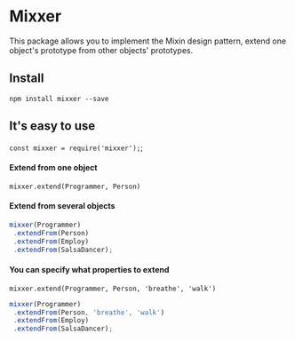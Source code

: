 # Mixxer
This package allows you to implement the Mixin design pattern, extend one object's prototype from other objects' prototypes.

## Install
`npm install mixxer --save`

## It's easy to use
`const mixxer = require('mixxer');`;

#### Extend from one object
`mixxer.extend(Programmer, Person)`

#### Extend from several objects
```js
mixxer(Programmer)
 .extendFrom(Person)
 .extendFrom(Employ)
 .extendFrom(SalsaDancer);
```

#### You can specify what properties to extend
`mixxer.extend(Programmer, Person, 'breathe', 'walk')`

```js
mixxer(Programmer)
 .extendFrom(Person, 'breathe', 'walk')
 .extendFrom(Employ)
 .extendFrom(SalsaDancer);
```
